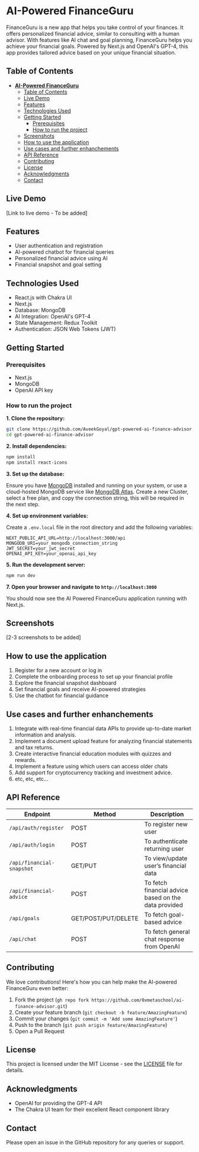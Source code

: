 # **AI-Powered FinanceGuru**

FinanceGuru is a new app that helps you take control of your finances. It offers personalized financial advice, similar to consulting with a human advisor. With features like AI chat and goal planning, FinanceGuru helps you achieve your financial goals. Powered by Next.js and OpenAI's GPT-4, this app provides tailored advice based on your unique financial situation.

## Table of Contents

- [**AI-Powered FinanceGuru**](#ai-powered-financeguru)
  - [Table of Contents](#table-of-contents)
  - [Live Demo](#live-demo)
  - [Features](#features)
  - [Technologies Used](#technologies-used)
  - [Getting Started](#getting-started)
    - [Prerequisites](#prerequisites)
    - [How to run the project](#how-to-run-the-project)
  - [Screenshots](#screenshots)
  - [How to use the application](#how-to-use-the-application)
  - [Use cases and further enhanchements](#use-cases-and-further-enhanchements)
  - [API Reference](#api-reference)
  - [Contributing](#contributing)
  - [License](#license)
  - [Acknowledgments](#acknowledgments)
  - [Contact](#contact)

## Live Demo

[Link to live demo - To be added]

## Features

- User authentication and registration
- AI-powered chatbot for financial queries
- Personalized financial advice using AI
- Financial snapshot and goal setting

## Technologies Used

- React.js with Chakra UI
- Next.js
- Database: MongoDB
- AI Integration: OpenAI's GPT-4
- State Management: Redux Toolkit
- Authentication: JSON Web Tokens (JWT)

## Getting Started

### Prerequisites

- Next.js
- MongoDB
- OpenAI API key

### How to run the project

**1. Clone the repository:**

```bash
git clone https://github.com/AveekGoyal/gpt-powered-ai-finance-advisor.git
cd gpt-powered-ai-finance-advisor
```

**2. Install dependencies:**

```bash
npm install
npm install react-icons
```

**3. Set up the database:**

Ensure you have [MongoDB](https://www.mongodb.com/) installed and running on your system, or use a cloud-hosted MongoDB service like [MongoDB Atlas](https://www.mongodb.com/products/platform/atlas-database). Create a new Cluster, select a free plan, and copy the connection string, this will be required in the next step.

**4. Set up environment variables:**

Create a `.env.local` file in the root directory and add the following variables:

```
NEXT_PUBLIC_API_URL=http://localhost:3000/api
MONGODB_URI=your_mongodb_connection_string
JWT_SECRET=your_jwt_secret
OPENAI_API_KEY=your_openai_api_key
```

**5. Run the development server:**

```bash
npm run dev
```

**7. Open your browser and navigate to `http://localhost:3000`**

You should now see the AI Powered FinanceGuru  application running with Next.js.

## Screenshots

[2-3 screenshots to be added]

## How to use the application

1. Register for a new account or log in
2. Complete the onboarding process to set up your financial profile
3. Explore the financial snapshot dashboard
4. Set financial goals and receive AI-powered strategies
5. Use the chatbot for financial guidance

## Use cases and further enhanchements
1. Integrate with real-time financial data APIs to provide up-to-date market information and analysis.
2. Implement a document upload feature for analyzing financial statements and tax returns.
3. Create interactive financial education modules with quizzes and rewards.
4. Implement a feature using which users can access older chats
5. Add support for cryptocurrency tracking and investment advice.
6. etc, etc, etc...

## API Reference

| Endpoint | Method | Description |
| --- | --- | --- |
| `/api/auth/register` | POST | To register new user |
| `/api/auth/login` | POST | To authenticate returning user |
| `/api/financial-snapshot` | GET/PUT | To view/update user’s financial data |
| `/api/financial-advice` | POST | To fetch financial advice based on the data provided |
| `/api/goals` | GET/POST/PUT/DELETE | To fetch goal-based advice  |
| `/api/chat` | POST | To fetch general chat response from OpenAI |

## Contributing

We love contributions! Here's how you can help make the AI-powered FinanceGuru even better:

1. Fork the project (`gh repo fork https://github.com/0xmetaschool/ai-finance-advisor.git`)
2. Create your feature branch (`git checkout -b feature/AmazingFeature`)
3. Commit your changes (`git commit -m 'Add some AmazingFeature'`)
4. Push to the branch (`git push origin feature/AmazingFeature`)
5. Open a Pull Request

## License

This project is licensed under the MIT License - see the [LICENSE](https://www.notion.so/0xmetaschool/LICENSE) file for details.

## Acknowledgments

- OpenAI for providing the GPT-4 API
- The Chakra UI team for their excellent React component library

## Contact

Please open an issue in the GitHub repository for any queries or support.
